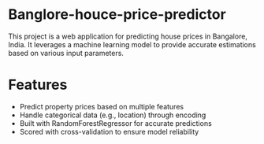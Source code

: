 # Banglore-houce-price-predictor
This project is a web application for predicting house prices in Bangalore, India. It leverages a machine learning model to provide accurate estimations based on various input parameters.

# Features
- Predict property prices based on multiple features
- Handle categorical data (e.g., location) through encoding
- Built with RandomForestRegressor for accurate predictions
- Scored with cross-validation to ensure model reliability
